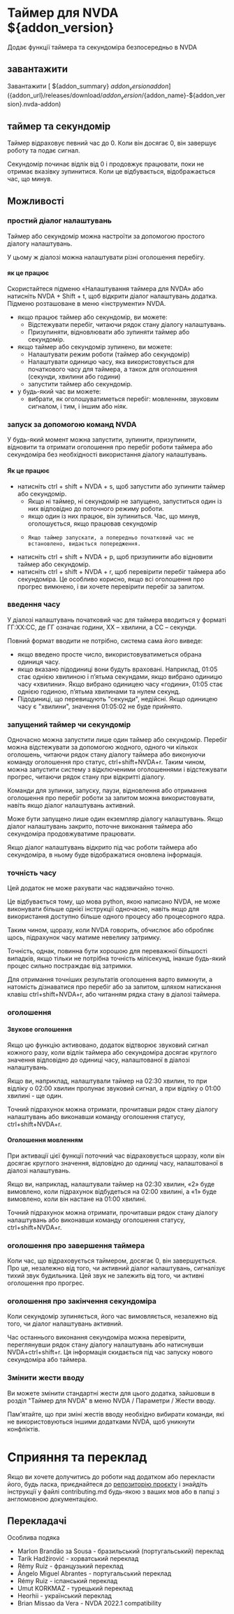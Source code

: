 # Таймер для NVDA ${addon_version}
Додає функції таймера та секундоміра безпосередньо в NVDA

## завантажити

Завантажити [ ${addon_summary} ${addon_version} addon](${addon_url}/releases/download/${addon_version}/${addon_name}-${addon_version}.nvda-addon)

## таймер та секундомір

Таймер відраховує певний час до 0. Коли він досягає 0, він завершує роботу та подає сигнал.

Секундомір починає відлік від 0 і продовжує працювати, поки не отримає вказівку зупинитися. Коли це відбувається, відображається час, що минув.

## Можливості

### простий діалог налаштувань

Таймер або секундомір можна настроїти за допомогою простого діалогу налаштувань.

У цьому ж діалозі можна налаштувати різні оголошення перебігу.

#### як це працює

Скористайтеся підменю «Налаштування таймера для NVDA» або натисніть NVDA + Shift + t, щоб відкрити діалог налаштувань додатка.
Підменю розташоване в меню «інструменти» NVDA.

* якщо працює таймер або секундомір, ви можете:
    * Відстежувати перебіг, читаючи рядок стану діалогу налаштувань.
    * Призупиняти, відновлювати або зупиняти таймер або секундомір.
* якщо таймер або секундомір зупинено, ви можете:
    * Налаштувати режим роботи (таймер або секундомір)
    * Налаштувати одиницю часу, яка використовується для початкового часу для таймера, а також для оголошення (секунди, хвилини або години)
    * запустити таймер або секундомір.
* у будь-який час ви можете:
    * вибрати, як оголошуватиметься перебіг: мовленням, звуковим сигналом, і тим, і іншим або ніяк.

### запуск за допомогою команд NVDA

У будь-який момент можна запустити, зупинити, призупинити, відновити та отримати оголошення про перебіг роботи таймера або секундоміра без необхідності використання діалогу налаштувань.

#### Як це працює

* натисніть ctrl + shift + NVDA + s, щоб запустити або зупинити таймер або секундомір.
    * Якщо ні таймер, ні секундомір не запущено, запуститься один із них відповідно до поточного режиму роботи.
    * якщо один із них працює, він зупиниться. Час, що минув, оголошується, якщо працював секундомір
    *     Якщо таймер запускати, а попередньо початковий час не встановлено, видається попередження.
* натисніть ctrl + shift + NVDA + p, щоб призупинити або відновити таймер або секундомір.
* натисніть ctrl + shift + NVDA + r, щоб перевірити перебіг таймера або секундоміра. Це особливо корисно, якщо всі оголошення про прогрес вимкнено, і ви хочете перевірити перебіг за запитом.

### введення часу

У діалозі налаштувань початковий час для таймера вводиться у форматі ГГ:ХХ:СС, де ГГ означає години, ХХ – хвилини, а СС – секунди.

Повний формат вводити не потрібно, система сама його виведе:

* якщо введено просте число, використовуватиметься обрана одиниця часу.
* якщо вказано підодиниці вони будуть враховані. Наприклад, 01:05 стає однією хвилиною і п’ятьма секундами, якщо вибрано одиницю часу «хвилини».
Якщо вибрано одиницею часу «години», 01:05 стає однією годиною, п’ятьма хвилинами та нулем секунд.
* Підодиниці, що перевищують "секунди", недійсні. Якщо одиницею часу є "хвилини", значення 01:05:02 не буде прийнято.

### запущений таймер чи секундомір

Одночасно можна запустити лише один таймер або секундомір.
Перебіг можна відстежувати за допомогою жодного, одного чи кількох оголошень, читаючи рядок стану діалогу таймера або виконуючи команду оголошення про статус, ctrl+shift+NVDA+r.
Таким чином, можна запустити систему з відключеними оголошеннями і відстежувати прогрес, читаючи рядок стану при відкритті діалогу.

Команди для зупинки, запуску, паузи, відновлення або отримання оголошення про перебіг роботи за запитом можна використовувати, навіть якщо діалог налаштувань активний.

Може бути запущено лише один екземпляр діалогу налаштувань. Якщо діалог налаштувань закрито, поточне виконання таймера або секундоміра продовжуватиме працювати.

Якщо діалог налаштувань відкрито під час роботи таймера або секундоміра, в ньому буде відображатися оновлена інформація.

### точність часу

Цей додаток не може рахувати час надзвичайно точно.

Це відбувається тому, що мова python, якою написано NVDA, не може виконувати більше однієї інструкції одночасно, навіть якщо для використання доступно більше одного процесу або процесорного ядра.

Таким чином, щоразу, коли NVDA говорить, обчислює або обробляє щось, підрахунок часу матиме невелику затримку.

Точність, однак, повинна бути хорошою для переважної більшості випадків, якщо тільки не потрібна точність мілісекунд, інакше будь-який процес сильно постраждає від затримки.

Для отримання точніших результатів оголошення варто вимкнути, а натомість дізнаватися про перебіг або за запитом, шляхом натискання клавіш ctrl+shift+NVDA+r, або читанням рядка стану в діалозі таймера.

### оголошення

#### Звукове оголошення

Якщо цю функцію активовано, додаток відтворює звуковий сигнал кожного разу, коли відлік таймера або секундоміра досягає круглого значення відповідно до одиниці часу, налаштованої в діалозі налаштувань.

Якщо ви, наприклад, налаштували таймер на 02:30 хвилин, то при відліку о 02:00 хвилин пролунає звуковий сигнал, а при відліку о 01:00 хвилині - ще один.

Точний підрахунок можна отримати, прочитавши рядок стану діалогу налаштувань або виконавши команду оголошення статусу, ctrl+shift+NVDA+r.

#### Оголошення мовленням

При активації цієї функції поточний час відраховується щоразу, коли він досягає круглого значення, відповідно до одиниці часу, налаштованої в діалозі налаштувань.

Якщо ви, наприклад, налаштували таймер на 02:30 хвилин, «2» буде вимовлено, коли підрахунок відбудеться на 02:00 хвилині, а «1» буде вимовлено, коли він настане на 01:00 хвилині.

Точний підрахунок можна отримати, прочитавши рядок стану діалогу налаштувань або виконавши команду оголошення статусу, ctrl+shift+NVDA+r.

### оголошення про завершення таймера

Коли час, що відраховується таймером, досягає 0, він завершується. Про це, незалежно від того, чи активний діалог налаштувань, сигналізує тихий звук будильника. Цей звук не залежить від того, чи активні оголошення про прогрес.

### оголошення про закінчення секундоміра

Коли секундомір зупиняється, його час вимовляється, незалежно від того, чи діалог налаштувань активний.

Час останнього виконання секундоміра можна перевірити, переглянувши рядок стану діалогу налаштувань або натиснувши NVDA+ctrl+shift+r. Ця інформація скидається під час запуску нового секундоміра або таймера.

### Змінити жести вводу

Ви можете змінити стандартні жести для цього додатка, зайшовши в розділ "Таймер для NVDA" в меню NVDA / Параметри / Жести вводу.

Пам'ятайте, що при зміні жестів вводу необхідно вибирати команди, які не використовуються іншими додатками NVDA, щоб уникнути конфліктів.

# Сприяння та переклад

Якщо ви хочете долучитись до роботи над додатком або перекласти його, будь ласка, приєднайтеся до [репозиторію проєкту](${addon_url}) і знайдіть інструкції у файлі contributing.md будь-якою з ваших мов або в папці з англомовною документацією.

## Перекладачі

Особлива подяка

* Marlon Brandão за Sousa - бразильський (португальський) переклад
* Tarik Hadžirović - хорватський переклад
* Rémy Ruiz - французький переклад
* Ângelo Miguel Abrantes - португальський переклад
* Rémy Ruiz - іспанський переклад
* Umut KORKMAZ - турецький переклад
* Heorhii - український переклад
* Brian Missao da Vera - NVDA 2022.1 compatibility
